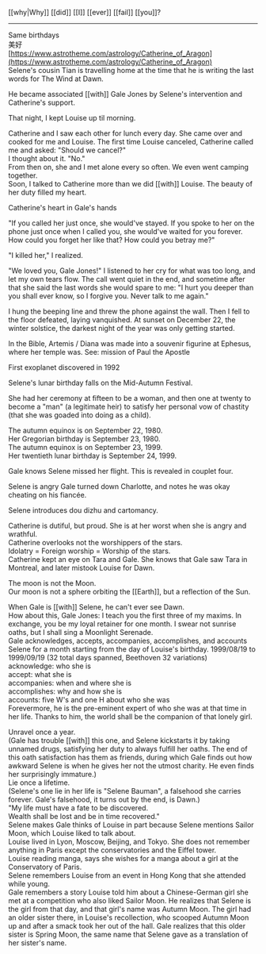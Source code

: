 [[why|Why]] [[did]] [[I]] [[ever]] [[fail]] [[you]]?

* * *
Same birthdays  
美好  
[https://www.astrotheme.com/astrology/Catherine_of_Aragon](https://www.astrotheme.com/astrology/Catherine_of_Aragon)  
Selene's cousin Tian is travelling home at the time that he is writing the last words for The Wind at Dawn.  
  
He became associated [[with]] Gale Jones by Selene's intervention and Catherine's support. 


  
That night, I kept Louise up til morning.  
  
Catherine and I saw each other for lunch every day. She came over and cooked for me and Louise. The first time Louise canceled, Catherine called me and asked: "Should we cancel?"  
I thought about it. "No."  
From then on, she and I met alone every so often. We even went camping together.  
Soon, I talked to Catherine more than we did [[with]] Louise. The beauty of her duty filled my heart.  
  
Catherine's heart in Gale's hands  
  
"If you called her just once, she would've stayed. If you spoke to her on the phone just once when I called you, she would've waited for you forever. How could you forget her like that? How could you betray me?"  
  
"I killed her," I realized.  
  
"We loved you, Gale Jones!" I listened to her cry for what was too long, and let my own tears flow. The call went quiet in the end, and sometime after that she said the last words she would spare to me: "I hurt you deeper than you shall ever know, so I forgive you. Never talk to me again."  
  
I hung the beeping line and threw the phone against the wall. Then I fell to the floor defeated, laying vanquished. At sunset on December 22, the winter solstice, the darkest night of the year was only getting started.  
  
  
  
In the Bible, Artemis / Diana was made into a souvenir figurine at Ephesus, where her temple was. See: mission of Paul the Apostle  
  
First exoplanet discovered in 1992  
  
Selene's lunar birthday falls on the Mid-Autumn Festival.  
  
She had her ceremony at fifteen to be a woman, and then one at twenty to become a "man" (a legitimate heir) to satisfy her personal vow of chastity (that she was goaded into doing as a child).  
  
The autumn equinox is on September 22, 1980.  
Her Gregorian birthday is September 23, 1980.  
The autumn equinox is on September 23, 1999.  
Her twentieth lunar birthday is September 24, 1999.  
  
Gale knows Selene missed her flight. This is revealed in couplet four.  
  
Selene is angry Gale turned down Charlotte, and notes he was okay cheating on his fiancée.  
  
Selene introduces dou dizhu and cartomancy.  
  
Catherine is dutiful, but proud. She is at her worst when she is angry and wrathful.  
Catherine overlooks not the worshippers of the stars.  
Idolatry = Foreign worship = Worship of the stars.  
Catherine kept an eye on Tara and Gale. She knows that Gale saw Tara in Montreal, and later mistook Louise for Dawn.  
  
The moon is not the Moon.  
Our moon is not a sphere orbiting the [[Earth]], but a reflection of the Sun.  
  
When Gale is [[with]] Selene, he can't ever see Dawn.  
How about this, Gale Jones: I teach you the first three of my maxims. In exchange, you be my loyal retainer for one month. I swear not sunrise oaths, but I shall sing a Moonlight Serenade.  
Gale acknowledges, accepts, accompanies, accomplishes, and accounts Selene for a month starting from the day of Louise's birthday. 1999/08/19 to 1999/09/19 (32 total days spanned, Beethoven 32 variations)  
acknowledge: who she is  
accept: what she is  
accompanies: when and where she is  
accomplishes: why and how she is  
accounts: five W's and one H about who she was  
Forevermore, he is the pre-eminent expert of who she was at that time in her life. Thanks to him, the world shall be the companion of that lonely girl.  
  
  
  
Unravel once a year.  
(Gale has trouble [[with]] this one, and Selene kickstarts it by taking unnamed drugs, satisfying her duty to always fulfill her oaths. The end of this oath satisfaction has them as friends, during which Gale finds out how awkward Selene is when he gives her not the utmost charity. He even finds her surprisingly immature.)  
Lie once a lifetime.  
(Selene's one lie in her life is "Selene Bauman", a falsehood she carries forever. Gale's falsehood, it turns out by the end, is Dawn.)  
"My life must have a fate to be discovered.  
Wealth shall be lost and be in time recovered."  
Selene makes Gale thinks of Louise in part because Selene mentions Sailor Moon, which Louise liked to talk about.  
Louise lived in Lyon, Moscow, Beijing, and Tokyo. She does not remember anything in Paris except the conservatories and the Eiffel tower.  
Louise reading manga, says she wishes for a manga about a girl at the Conservatory of Paris.  
Selene remembers Louise from an event in Hong Kong that she attended while young.  
Gale remembers a story Louise told him about a Chinese-German girl she met at a competition who also liked Sailor Moon. He realizes that Selene is the girl from that day, and that girl's name was Autumn Moon. The girl had an older sister there, in Louise's recollection, who scooped Autumn Moon up and after a smack took her out of the hall. Gale realizes that this older sister is Spring Moon, the same name that Selene gave as a translation of her sister's name.